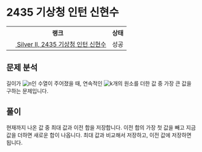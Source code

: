 # 2435 기상청 인턴 신현수



<table>
  <tr>
    <th>랭크</th>
    <th>상태</th>
  </tr>
  <tr>
    <td>
      <a href="http://noj.am/2435">
        <img src="https://static.solved.ac/tier_small/9.svg" height="16px"/>
        Silver II, 2435 기상청 인턴 신현수
      </a>
    </td>
    <td>
      성공
    </td>
  </tr>
</table>



## 문제 분석

길이가 ![n](https://render.githubusercontent.com/render/math?math=n)인 수열이 주어졌을 때,
연속적인 ![k](https://render.githubusercontent.com/render/math?math=k)개의 원소를 더한 값 중 가장 큰 값을 구하는 문제입니다.

## 풀이

현재까지 나온 값 중 최대 값과 이전 합을 저장합니다.
이전 합의 가장 첫 값을 빼고 지금 값을 더하면 새로운 합이 나옵니다.
최대 값과 비교해서 저장하고, 이전 값에 저장하면 됩니다.
